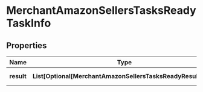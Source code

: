 # MerchantAmazonSellersTasksReadyTaskInfo


## Properties

| Name | Type | Description | Notes |
|------------ | ------------- | ------------- | -------------|
**result** | **List[Optional[MerchantAmazonSellersTasksReadyResultInfo]]** | array of results |[optional]|